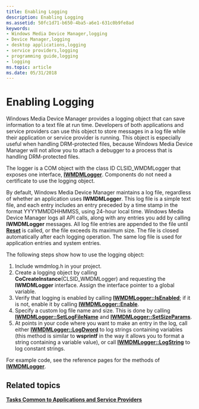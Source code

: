 ```yaml
---
title: Enabling Logging
description: Enabling Logging
ms.assetid: 50fc1d71-b650-4ba5-a6e1-631c0b9fe8ad
keywords:
- Windows Media Device Manager,logging
- Device Manager,logging
- desktop applications,logging
- service providers,logging
- programming guide,logging
- logging
ms.topic: article
ms.date: 05/31/2018
---
```


# Enabling Logging

Windows Media Device Manager provides a logging object that can save information to a text file at run time. Developers of both applications and service providers can use this object to store messages in a log file while their application or service provider is running. This object is especially useful when handling DRM-protected files, because Windows Media Device Manager will not allow you to attach a debugger to a process that is handling DRM-protected files.

The logger is a COM object with the class ID CLSID\_WMDMLogger that exposes one interface, [**IWMDMLogger**](/windows/desktop/api/wmdmlog/nn-wmdmlog-iwmdmlogger). Components do not need a certificate to use the logging object.

By default, Windows Media Device Manager maintains a log file, regardless of whether an application uses **IWMDMLogger**. This log file is a simple text file, and each entry includes an entry preceded by a time stamp in the format YYYYMMDDHHMMSS, using 24-hour local time. Windows Media Device Manager logs all API calls, along with any entries you add by calling **IWMDMLogger** messages. All log file entries are appended to the file until [**Reset**](/windows/desktop/api/wmdmlog/nf-wmdmlog-iwmdmlogger-reset) is called, or the file exceeds its maximum size. The file is closed automatically after each logging operation. The same log file is used for application entries and system entries.

The following steps show how to use the logging object:

1.  Include wmdmlog.h in your project.
2.  Create a logging object by calling **CoCreateInstance**(CLSID\_WMDMLogger) and requesting the **IWMDMLogger** interface. Assign the interface pointer to a global variable.
3.  Verify that logging is enabled by calling [**IWMDMLogger::IsEnabled**](/windows/desktop/api/wmdmlog/nf-wmdmlog-iwmdmlogger-isenabled); if it is not, enable it by calling [**IWMDMLogger::Enable**](/windows/desktop/api/wmdmlog/nf-wmdmlog-iwmdmlogger-enable).
4.  Specify a custom log file name and size. This is done by calling [**IWMDMLogger::SetLogFileName**](/windows/desktop/api/wmdmlog/nf-wmdmlog-iwmdmlogger-setlogfilename) and [**IWMDMLogger::SetSizeParams**](/windows/desktop/api/wmdmlog/nf-wmdmlog-iwmdmlogger-setsizeparams).
5.  At points in your code where you want to make an entry in the log, call either [**IWMDMLogger::LogDword**](/windows/desktop/api/wmdmlog/nf-wmdmlog-iwmdmlogger-logdword) to log strings containing variables (this method is similar to **wsprintf** in the way it allows you to format a string containing a variable value), or call [**IWMDMLogger::LogString**](/windows/desktop/api/wmdmlog/nf-wmdmlog-iwmdmlogger-logstring) to log constant strings.

For example code, see the reference pages for the methods of [**IWMDMLogger**](/windows/desktop/api/wmdmlog/nn-wmdmlog-iwmdmlogger).

## Related topics

<dl> <dt>

[**Tasks Common to Applications and Service Providers**](tasks-common-to-applications-and-service-providers.md)
</dt> </dl>

 

 




